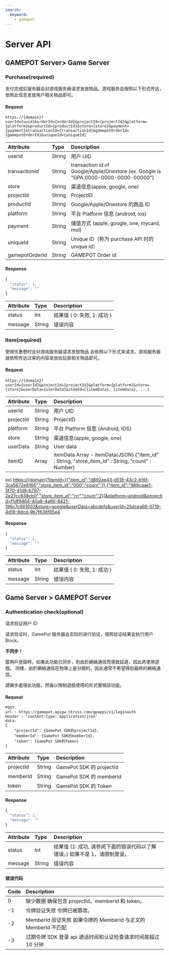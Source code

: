 ```yaml
---
search:
  keyword:
    - gamepot
---
```


# Server API

## GAMEPOT Server&gt; Game Server

### Purchase\(required\)

支付完成后服务器会对游戏服务器请求发放物品。游戏服务会按照以下形式传达，依照此信息发放用户相关物品即可。

#### Request

```text
https://{domain}?
userId={uuid}&orderId={orderId}&projectId={projectId}&platform={platform}&productId={productId}&store={store}&payment={payment}&transactionId={transactionId}&gamepotOrderId={gamepotOrderId}&uniqueId={uniqueId}
```

| Attribute      | Type   | Description                                                                          |
| :------------- | :----- | :----------------------------------------------------------------------------------- |
| userId         | String | 用户 UID                                                                             |
| transactionId  | String | transaction id of Google/Apple/Onestore \(ex. Google is “GPA.0000-0000-0000-00000”\) |
| store          | String | 渠道信息\(apple, google, one\)                                                       |
| projectId      | String | ProjectID                                                                            |
| productId      | String | Google/Apple/Onestore 的商品 ID                                                      |
| platform       | String | 平台 Platform 信息 \(android, ios\)                                                  |
| payment        | String | 储值方式 \(apple, google, one, mycard, mol\)                                         |
| uniqueId       | String | Unique ID（称为 purchase API 时的 unique id）                                        |
| gamepotOrderId | String | GAMEPOT Order id                                                                     |

#### Response

```javascript
{
  "status": 1,
  "message": ""
}
```

| Attribute | Type   | Description                   |
| :-------- | :----- | :---------------------------- |
| status    | Int    | 结果值 \( 0: 失败, 1: 成功 \) |
| message   | String | 错误内容                      |

### Item\(required\)

使用优惠卷时会对游戏服务器请求发放物品 会依照以下形式来请求，游戏服务器就依照传达过来的内容发放给玩家相关物品即可。

#### Request

```text
https://{domain}?
userId={userId}&projectId={projectId}&platform={platform}&store={store}&userData={userData}&itemId=[{itemData}, {itemData}, ...]
```

| Attribute | Type   | Description                                                                                        |
| :-------- | :----- | :------------------------------------------------------------------------------------------------- |
| userId    | String | 用户 UID                                                                                           |
| projectId | String | ProjectID                                                                                          |
| platform  | String | 平台 Platform 信息 \(Android, IOS\)                                                                |
| store     | String | 渠道信息\(apple, google, one\)                                                                     |
| userData  | String | User data                                                                                          |
| itemID    | Array  | itemData Array - itemData\(JSON\) {"item_id" : String, "store_item_id" : String, "count" : Number} |

ex\) [https://{domain}?itemId=\[{"item_id":"d892ee43-d516-43c2-b16f-3ca5672e8166","store_item_id":"000","count":1},{"item_id":"989caae1-5f70-41d9-b797-2e27cc838cb0","store_item_id":"rrr","count":2}\]&platform=android&projectId=f1df9464-40a8-4a66-8421-196c7c661002&store=google&userData=abcdefg&userId=25dcea66-0719-4d18-8dcd-9b7f638f85e4](https://{domain}?itemId=[{"item_id":"d892ee43-d516-43c2-b16f-3ca5672e8166","store_item_id":"000","count":1},{"item_id":"989caae1-5f70-41d9-b797-2e27cc838cb0","store_item_id":"rrr","count":2}]&platform=android&projectId=f1df9464-40a8-4a66-8421-196c7c661002&store=google&userData=abcdefg&userId=25dcea66-0719-4d18-8dcd-9b7f638f85e4)

#### Response

```javascript
{
  "status": 1,
  "message": ""
}
```

| Attribute | Type   | Description                   |
| :-------- | :----- | :---------------------------- |
| status    | Int    | 结果值 \( 0: 失败, 1: 成功 \) |
| message   | String | 错误内容                      |

## Game Server &gt; GAMEPOT Server

### Authentication check\(optional\)

请求验证用户 ID

请求验证时，GamePot 服务器会实际的进行验证，按照验证结果会执行用户 Block。

**不同步！**

當用戶登錄時，如果此功能已同步，則由於網絡通信而導致延遲，因此將使用遊戲。 同樣，由於網絡通信在物理上是分開的，因此通常不希望得到最終的網絡通信。

請異步處理此功能，然後以限制遊戲使用的形式實現該功能。

#### Request

```text
POST
url : https://gamepot.apigw.ntruss.com/gpapps/v1/loginauth
Header : 'content-type: application/json'
data:
{
    "projectId": {GamePot SDK的projectId},
    "memberId": {GamePot SDK的memberId},
    "token": {GamePot SDK的Token}
}
```

| Attribute | Type   | Description              |
| :-------- | :----- | :----------------------- |
| projectId | String | GamePot SDK 的 projectId |
| memberId  | String | GamePot SDK 的 memberId  |
| token     | String | GamePot SDK 的 Token     |

#### Response

```javascript
{
  "status": 1,
  "message": ""
}
```

| Attribute | Type   | Description                                                                   |
| :-------- | :----- | :---------------------------------------------------------------------------- |
| status    | Int    | 结果值 \(1: 成功, 请参阅下面的错误代码以了解错误。\) 如果不是 1，请限制登录。 |
| message   | String | 错误内容                                                                      |

#### 错误代码

| Code | Description                                                    |
| :--- | :------------------------------------------------------------- |
| 0    | 缺少数据 确保包含 projectId，memberId 和 token。               |
| -1   | 令牌验证失败 令牌已被篡改。                                    |
| -2   | MemberId 验证失败 如果令牌的 MemberId 与正文的 MemberId 不匹配 |
| -3   | 过期令牌 SDK 登录 api 通话时间和认证检查请求时间差超过 10 分钟 |
